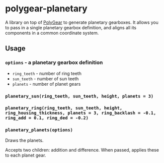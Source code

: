 # polygear-planetary
A library on top of [PolyGear](https://github.com/dpellegr/PolyGear) to generate planetary gearboxes. It allows you
to pass in a single planetary gearbox definition, and aligns all its components
in a common coordinate system.

## Usage

### `options` - a planetary gearbox definition
* `ring_teeth` - number of ring teeth
* `sun_teeth` - number of sun teeth
* `planets` - number of planet gears

### `planetary_sun(ring_teeth, sun_teeth, height, planets = 3)`
### `planetary_ring(ring_teeth, sun_teeth, height, ring_housing_thickness, planets = 3, ring_backlash = -0.1, ring_add = 0.1, ring_ded = -0.2)`
### `planetary_planets(options)`
Draws the planets.

Accepts two children: addition and difference. When passed, applies these to
each planet gear.
